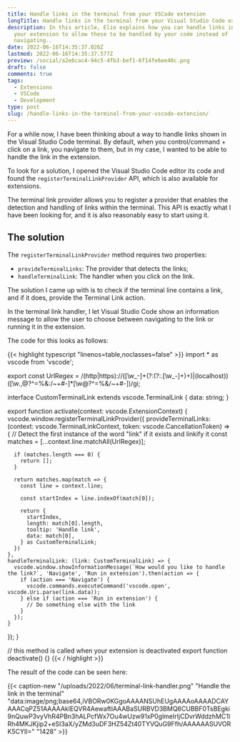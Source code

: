 ```yaml
---
title: Handle links in the terminal from your VSCode extension
longTitle: Handle links in the terminal from your Visual Studio Code extension
description: In this article, Elio explains how you can handle links in the terminal by
  your extension to allow these to be handled by your code instead of
  navigating..
date: 2022-06-16T14:35:37.026Z
lastmod: 2022-06-16T14:35:37.577Z
preview: /social/a2e6cac4-94c5-4fb3-bef1-6f14fe6ee40c.png
draft: false
comments: true
tags:
  - Extensions
  - VSCode
  - Development
type: post
slug: /handle-links-in-the-terminal-from-your-vscode-extension/
---
```


For a while now, I have been thinking about a way to handle links shown in the Visual Studio Code terminal. By default, when you control/command + click on a link, you navigate to them, but in my case, I wanted to be able to handle the link in the extension.

To look for a solution, I opened the Visual Studio Code editor its code and found the `registerTerminalLinkProvider` API, which is also available for extensions.

The terminal link provider allows you to register a provider that enables the detection and handling of links within the terminal. This API is exactly what I have been looking for, and it is also reasonably easy to start using it.

## The solution

The `registerTerminalLinkProvider` method requires two properties:

- `provideTerminalLinks`: The provider that detects the links;
- `handleTerminalLink`: The handler when you click on the link.

The solution I came up with is to check if the terminal line contains a link, and if it does, provide the Terminal Link action.

In the terminal link handler, I let Visual Studio Code show an information message to allow the user to choose between navigating to the link or running it in the extension. 

The code for this looks as follows:

{{< highlight typescript "linenos=table,noclasses=false" >}}
import * as vscode from 'vscode';

export const UrlRegex = /(http|https):\/\/([\w_-]+(?:(?:\.[\w_-]+)+)|(localhost))([\w.,@?^=%&:\/~+#-]*[\w@?^=%&\/~+#-])/gi;

interface CustomTerminalLink extends vscode.TerminalLink {
  data: string;
}

export function activate(context: vscode.ExtensionContext) {
  vscode.window.registerTerminalLinkProvider({
    provideTerminalLinks: (context: vscode.TerminalLinkContext, token: vscode.CancellationToken) => {
      // Detect the first instance of the word "link" if it exists and linkify it
      const matches = [...context.line.matchAll(UrlRegex)];

      if (matches.length === 0) {
        return [];
      }

      return matches.map(match => {
        const line = context.line;

        const startIndex = line.indexOf(match[0]);

        return {
          startIndex,
          length: match[0].length,
          tooltip: 'Handle link',
          data: match[0],
        } as CustomTerminalLink;
      })
    },
    handleTerminalLink: (link: CustomTerminalLink) => {
      vscode.window.showInformationMessage(`How would you like to handle the link?`, 'Navigate', 'Run in extension').then(action => {
        if (action === 'Navigate') {
          vscode.commands.executeCommand('vscode.open', vscode.Uri.parse(link.data));
        } else if (action === 'Run in extension') {
          // Do something else with the link
        }
      });
    }
  });
}

// this method is called when your extension is deactivated
export function deactivate() {}
{{< / highlight >}}

The result of the code can be seen here:

{{< caption-new "/uploads/2022/06/terminal-link-handler.png" "Handle the link in the terminal"  "data:image/png;base64,iVBORw0KGgoAAAANSUhEUgAAAAoAAAADCAYAAACqPZ51AAAAAklEQVR4AewaftIAAABaSURBVD3BMQ6CUBBF0TsBEgki9nQuwP3vyVhR4PBn3hALPcfWx7Ou4wUzw91xP0glmeIrIjCDvrWddzhMC1IRh4MKJKjip2+eSI3aX/yZMd3uDF3HZ54Zt40TYVQuG9Ffh/AAAAAASUVORK5CYII=" "1428" >}}
